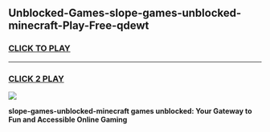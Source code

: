
## Unblocked-Games-slope-games-unblocked-minecraft-Play-Free-qdewt
<h3>
<a href="https://premium76.site?title=slope-games-unblocked-minecraft&ref=10A">CLICK TO PLAY</a></h3>
<hr>

<h3>
<a href="https://premium76.site?title=slope-games-unblocked-minecraft&ref=10A">CLICK 2 PLAY</a>
  
</h3>

<a href="https://premium76.site?title=slope-games-unblocked-minecraft&ref=10A"><img src="https://clearcache.store/games.png"></a>


**slope-games-unblocked-minecraft games unblocked: Your Gateway to Fun and Accessible Online Gaming**
